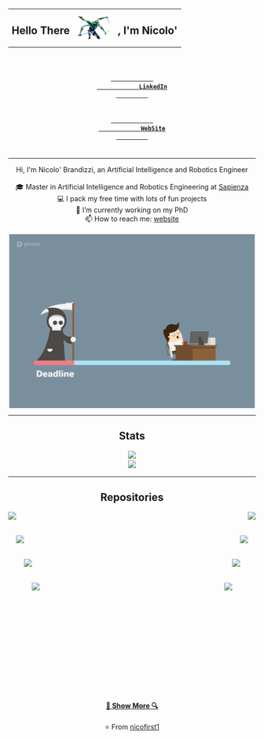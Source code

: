 
 <div align="center">
        <table border="0" >
            <tr>
                <td>
                   <h2 style=" display:inline-block;vertical-align:middle;">Hello There</h2>
                </td>
                <td>
                     <img style="vertical-align:middle" src="resources/imgs/kenoby.png" title="General Kenobi" width="70"/>
                </td>
                <td>
                     <h2 style=" display:inline-block;vertical-align:middle;">, I'm Nicolo'</h2>
                </td>
            <tr>
        </table>
</div>

<div>

   <h4 align="center">
      <code>
         <a href="https://www.linkedin.com/in/nicol%C3%B2-brandizzi-04091b153/" title="LinkedIn">
            <class  class="fa fa-linkedin">
            LinkedIn
         </a>
      </code>
      <code>
         <a href="https://nicofirst1.github.io/" title="Website">
            <class  class="fa fa-user-circle">
            WebSite
         </a>
      </code>
   </h4>
   
</div >

<hr>

<p align="center">
    Hi, I'm Nicolo' Brandizzi, an Artificial Intelligence and Robotics Engineer  
  <br>
  <br>
  🎓 Master in Artificial Intelligence and Robotics Engineering at <a href="https://www.uniroma1.it/en/pagina-strutturale/home">Sapienza</a>
  <br>
  💻 I pack my free time with lots of fun projects
  <br>
  🔬 I’m currently working on my PhD
  <br>
  📫 How to reach me: <a href="https://nicofirst1.github.io/">website</a>
  <br>
  <br>
  <img align="center"  src="resources/imgs/coding_gif.gif" width="500"/>

</p>

<div>

</div>
<hr>
<div align="center">
   <h2 align="center">Stats</h2>
   <a align="left"  title="Stats"><img  height="200" src="https://github-readme-stats.vercel.app/api?username=nicofirst1&theme=radical&count_private=true&custom_title=My%20Stats"></a>
   <br>
   <a align="left"  title="Languages"><img height="200" src="https://github-readme-stats.vercel.app/api/top-langs/?username=nicofirst1&theme=radical&layout=compact"></a>
</div>
<hr>
<h2 align="center">Repositories</h2>
<p width="100%" align="center">
   <a align="left" href="https://github.com/nicofirst1/ledypi" title="ledypi"><img align="left" height="115" src="https://github-readme-stats.vercel.app/api/pin/?username=nicofirst1&repo=ledypi&theme=radical"></a>
   <a align="right" href="https://github.com/nicofirst1/MotionBot" title="MotionBot"><img align="right" height="115" src="https://github-readme-stats.vercel.app/api/pin/?username=nicofirst1&repo=MotionBot&theme=radical"></a>
</p>
<br><br>
<p width="100%" align="center">
   <a align="left" href="https://github.com/nicofirst1/Robotic-toolbox" title="Robotic-toolbox"><img align="left" height="115" src="https://github-readme-stats.vercel.app/api/pin/?username=nicofirst1&repo=Robotic-toolbox&theme=radical"></a>
   <a align="right" href="https://github.com/nicofirst1/ML_notes" title="Machine Learning Notes"><img align="right" height="115" src="https://github-readme-stats.vercel.app/api/pin/?username=nicofirst1&repo=ML_notes&theme=radical"></a>
</p>
<br><br>
<p width="100%" align="center">
   <a align="left" href="https://github.com/nicofirst1/AI_notes" title="Artificial Intelligence Notes"><img align="left" height="115" src="https://github-readme-stats.vercel.app/api/pin/?username=nicofirst1&repo=AI_notes&theme=radical"></a>
   <a align="right" href="https://github.com/nicofirst1/nicofirst1.github.io" title="Webpage"><img align="right" height="115" src="https://github-readme-stats.vercel.app/api/pin/?username=nicofirst1&repo=nicofirst1.github.io&theme=radical"></a>
</p>
<br><br>
<p width="100%" align="center">
   <a align="left" href="https://github.com/nicofirst1/MAS-Traffic-Control" title="MAS-Traffic-Control"><img align="left" height="115" src="https://github-readme-stats.vercel.app/api/pin/?username=nicofirst1&repo=MAS-Traffic-Control&theme=radical"></a>
   <a align="right" href="https://github.com/nicofirst1/Wodify" title="Wodify"><img align="right" height="115" src="https://github-readme-stats.vercel.app/api/pin/?username=nicofirst1&repo=Wodify&theme=radical"></a>
</p>
<br><br><br><br><br><br><br><br><br><br><br><br><br>
<h4 align="center"><a href=https://github.com/nicofirst1?tab=repositories" title="Show Repositories">🔎 Show More 🔍</a></h4>
<p align = "center">
   ⭐️ From <a href="https://github.com/nicofirst1/">nicofirst1</a>
</p>

